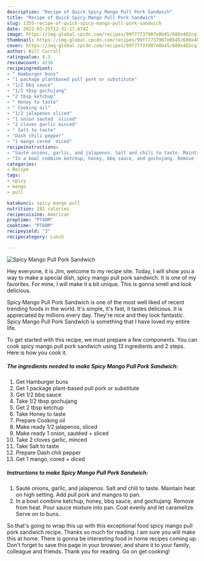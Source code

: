 ```yaml
---
description: "Recipe of Quick Spicy Mango Pull Pork Sandwich"
title: "Recipe of Quick Spicy Mango Pull Pork Sandwich"
slug: 1355-recipe-of-quick-spicy-mango-pull-pork-sandwich
date: 2022-03-25T12:31:17.674Z
image: https://img-global.cpcdn.com/recipes/99f77737907e0b45/680x482cq70/spicy-mango-pull-pork-sandwich-recipe-main-photo.jpg
thumbnail: https://img-global.cpcdn.com/recipes/99f77737907e0b45/680x482cq70/spicy-mango-pull-pork-sandwich-recipe-main-photo.jpg
cover: https://img-global.cpcdn.com/recipes/99f77737907e0b45/680x482cq70/spicy-mango-pull-pork-sandwich-recipe-main-photo.jpg
author: Bill Carroll
ratingvalue: 4.3
reviewcount: 4216
recipeingredient:
- " Hamburger buns"
- "1 package plantbased pull pork or substitute"
- "1/2 bbq sauce"
- "1/2 tbsp gochujang"
- "2 tbsp ketchup"
- " Honey to taste"
- " Cooking oil"
- "1/2 jalapenos sliced"
- "1 onion sauted  sliced"
- "2 cloves garlic minced"
- " Salt to taste"
- "Dash chili pepper"
- "1 mango cored  diced"
recipeinstructions:
- "Sauté onions, garlic, and jalapenos. Salt and chili to taste. Maintain heat on high setting. Add pull pork and mangos to pan."
- "In a bowl combine ketchup, honey, bbq sauce, and gochujang. Remove from heat. Pour sauce mixture into pan. Coat evenly and let caramelize. Serve on to buns."
categories:
- Recipe
tags:
- spicy
- mango
- pull

katakunci: spicy mango pull 
nutrition: 282 calories
recipecuisine: American
preptime: "PT40M"
cooktime: "PT60M"
recipeyield: "3"
recipecategory: Lunch

---
```



![Spicy Mango Pull Pork Sandwich](https://img-global.cpcdn.com/recipes/99f77737907e0b45/680x482cq70/spicy-mango-pull-pork-sandwich-recipe-main-photo.jpg)

Hey everyone, it is Jim, welcome to my recipe site. Today, I will show you a way to make a special dish, spicy mango pull pork sandwich. It is one of my favorites. For mine, I will make it a bit unique. This is gonna smell and look delicious.

Spicy Mango Pull Pork Sandwich is one of the most well liked of recent trending foods in the world. It's simple, it's fast, it tastes delicious. It is appreciated by millions every day. They're nice and they look fantastic. Spicy Mango Pull Pork Sandwich is something that I have loved my entire life.




To get started with this recipe, we must prepare a few components. You can cook spicy mango pull pork sandwich using 13 ingredients and 2 steps. Here is how you cook it.

<!--inarticleads1-->

##### The ingredients needed to make Spicy Mango Pull Pork Sandwich:

1. Get  Hamburger buns
1. Get 1 package plant-based pull pork or substitute
1. Get 1/2 bbq sauce
1. Take 1/2 tbsp gochujang
1. Get 2 tbsp ketchup
1. Take  Honey to taste
1. Prepare  Cooking oil
1. Make ready 1/2 jalapenos, sliced
1. Make ready 1 onion, sautéed + sliced
1. Take 2 cloves garlic, minced
1. Take  Salt to taste
1. Prepare Dash chili pepper
1. Get 1 mango, cored + diced




<!--inarticleads2-->

##### Instructions to make Spicy Mango Pull Pork Sandwich:

1. Sauté onions, garlic, and jalapenos. Salt and chili to taste. Maintain heat on high setting. Add pull pork and mangos to pan.
1. In a bowl combine ketchup, honey, bbq sauce, and gochujang. Remove from heat. Pour sauce mixture into pan. Coat evenly and let caramelize. Serve on to buns.




So that's going to wrap this up with this exceptional food spicy mango pull pork sandwich recipe. Thanks so much for reading. I am sure you will make this at home. There is gonna be interesting food in home recipes coming up. Don't forget to save this page in your browser, and share it to your family, colleague and friends. Thank you for reading. Go on get cooking!
